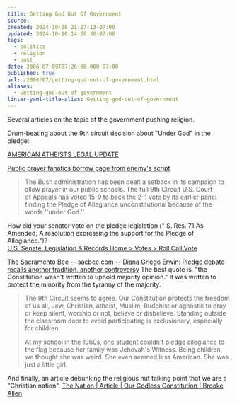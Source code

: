 ```yaml
---
title: Getting God Out Of Government
source: 
created: 2024-10-06 21:27:13-07:00
updated: 2024-10-10 14:59:36-07:00
tags:
  - politics
  - religion
  - post
date: 2006-07-09T07:26:00.000-07:00
published: true
url: /2006/07/getting-god-out-of-government.html
aliases:
  - Getting-god-out-of-government
linter-yaml-title-alias: Getting-god-out-of-government
---
```



Several articles on the topic of the government pushing religion.  
  
Drum-beating about the 9th circuit decision about "Under God" in the pledge:  
  
[AMERICAN ATHEISTS LEGAL UPDATE](https://www.atheists.org/flash.line/legal.htm "AMERICAN ATHEISTS LEGAL UPDATE")  
  
[Public prayer fanatics borrow page from enemy's script](https://www.interesting-people.org/archives/interesting-people/200303/msg00081.html)  
  

> The Bush administration has been dealt a setback in its campaign to  
> allow prayer in our public schools. The full 9th Circuit U.S. Court  
> of Appeals has voted 15-9 to back the 2-1 vote by its earlier panel  
> finding the Pledge of Allegiance unconstitutional because of the  
> words ''under God.''

  
  
How did your senator vote on the pledge legislation (" S. Res. 71 As Amended; A resolution expressing the support for the Pledge of Allegiance.")?  
[U.S. Senate: Legislation & Records Home > Votes > Roll Call Vote](https://www.senate.gov/legislative/LIS/roll_call_lists/roll_call_vote_cfm.cfm?congress=108&session=1&vote=00039 "U.S. Senate: Legislation & Records Home > Votes > Roll Call Vote")  
  
[The Sacramento Bee -- sacbee.com -- Diana Griego Erwin: Pledge debate recalls another tradition, another controversy](https://www.sacbee.com/content/news/story/6204199p-7158853c.html "The Sacramento Bee -- sacbee.com -- Diana Griego Erwin: Pledge debate recalls another tradition, another controversy") The best quote is, "the Constitution wasn't written to uphold majority opinion." It was written to protect the minority from the tyranny of the majority.  
  

>   
> The 9th Circuit seems to agree. Our Constitution protects the freedom of us all, Jew, Christian, atheist, Muslim, Buddhist or agnostic to pray or keep silent, worship or not, believe or disbelieve. Standing outside the classroom door to avoid participating is exclusionary, especially for children.  
>   
> At my school in the 1960s, one student couldn't pledge allegiance to the flag because her family was Jehovah's Witness. Being children, we thought she was weird. She even seemed less American. She was just a little girl.

  
  
And finally, an article debunking the religious nut talking point that we are a "Christian nation". [The Nation | Article | Our Godless Constitution | Brooke Allen](https://www.thenation.com/doc.mhtml?i=20050221&s=allen "The Nation | Article | Our Godless Constitution | Brooke Allen")